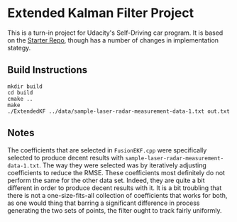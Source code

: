 # Extended Kalman Filter Project

This is a turn-in project for Udacity's Self-Driving car program.  It 
is based on the [Starter Repo](https://github.com/udacity/CarND-Extended-Kalman-Filter-Project), though
has a number of changes in implementation stategy.  



## Build Instructions

```
mkdir build
cd build
cmake ..
make
./ExtendedKF ../data/sample-laser-radar-measurement-data-1.txt out.txt
```



## Notes

The coefficients that are selected in `FusionEKF.cpp` were specifically selected to produce
decent results with `sample-laser-radar-measurement-data-1.txt`.  The way they were selected 
was by iteratively adjusting coefficients to reduce the RMSE.  These coefficients most 
definitely do not perform the same for the other data set.  Indeed, they are quite a bit different
in order to produce decent results with it.  It is a bit troubling that there is not a 
one-size-fits-all collection of coefficients that works for both, as one would thing that barring
a significant difference in process generating the two sets of points, the filter ought to
track fairly uniformly.
